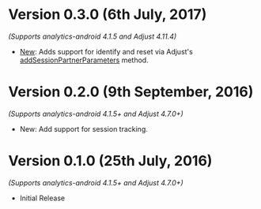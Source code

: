 Version 0.3.0 (6th July, 2017)
===================================
*(Supports analytics-android 4.1.5 and Adjust 4.11.4)*

  * [New](https://github.com/segment-integrations/analytics-android-integration-adjust/pull/3/files): Adds support for identify and reset via Adjust's [addSessionPartnerParameters](https://github.com/adjust/android_sdk#session-partner-parameters) method.

Version 0.2.0 (9th September, 2016)
===================================
*(Supports analytics-android 4.1.5+ and Adjust 4.7.0+)*

  * New: Add support for session tracking.


Version 0.1.0 (25th July, 2016)
==============================
*(Supports analytics-android 4.1.5+ and Adjust 4.7.0+)*

  * Initial Release
